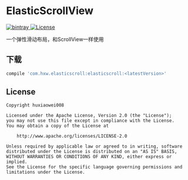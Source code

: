 # ElasticScrollView
[![bintray](https://api.bintray.com/packages/huxiaowei008/maven/ElasticScrollView/images/download.svg) ](https://bintray.com/huxiaowei008/maven/ElasticScrollView/_latestVersion)
[![License](http://img.shields.io/badge/License-Apache%202.0-blue.svg?style=flat-square) ](http://www.apache.org/licenses/LICENSE-2.0)

一个弹性滑动布局，和ScrollView一样使用
## 下载
```gradle
compile 'com.hxw.elasticscroll:elasticscroll:<latestVersion>'
```

## License
```
Copyright huxiaowei008

Licensed under the Apache License, Version 2.0 (the "License");
you may not use this file except in compliance with the License.
You may obtain a copy of the License at

    http://www.apache.org/licenses/LICENSE-2.0

Unless required by applicable law or agreed to in writing, software
distributed under the License is distributed on an "AS IS" BASIS,
WITHOUT WARRANTIES OR CONDITIONS OF ANY KIND, either express or implied.
See the License for the specific language governing permissions and
limitations under the License.
```